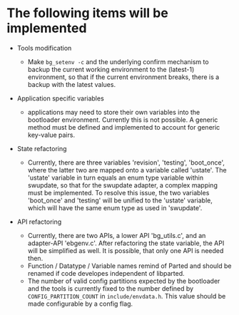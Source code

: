 # The following items will be implemented #


* Tools modification
	* Make `bg_setenv -c` and the underlying confirm mechanism to backup
	  the current working environment to the (latest-1) environment, so
	  that if the current environment breaks, there is a backup with the
	  latest values.

* Application specific variables
	* applications may need to store their own variables into the
	  bootloader environment. Currently this is not possible. A generic
	  method must be defined and implemented to account for generic
	  key-value pairs.

* State refactoring
	* Currently, there are three variables 'revision', 'testing',
	  'boot_once', where the latter two are mapped onto a variable called
	  'ustate'. The 'ustate' variable in turn equals an enum type variable
	  within swupdate, so that for the swupdate adapter, a complex mapping
	  must be implemented.  To resolve this issue, the two variables
	  'boot_once' and 'testing' will be unified to the 'ustate' variable,
	  which will have the same enum type as used in 'swupdate'.

* API refactoring
	* Currently, there are two APIs, a lower API 'bg_utils.c', and an
	  adapter-API 'ebgenv.c'. After refactoring the state variable, the API
	  will be simplified as well.  It is possible, that only one API is
	  needed then.
	* Function / Datatype / Variable names remind of Parted and should be
	  renamed if code developes independent of libparted.
	* The number of valid config partitions expected by the bootloader and
	  the tools is currently fixed to the number defined by
	  `CONFIG_PARTITION_COUNT` in `include/envdata.h`. This value should be
	  made configurable by a config flag.

